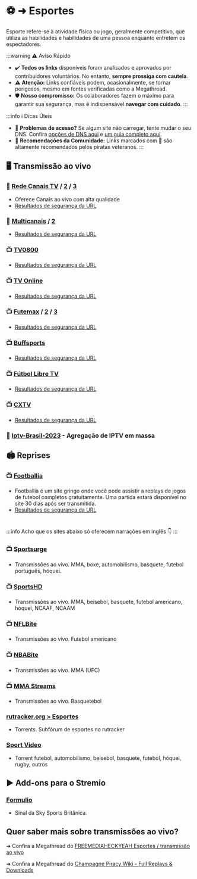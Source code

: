 # ⚽ ➜ Esportes

Esporte refere-se à atividade física ou jogo, geralmente competitivo, que utiliza as habilidades e habilidades de uma pessoa enquanto entretém os espectadores.

:::warning ⚠️ Aviso Rápido
- ✔️ **Todos os links** disponíveis foram analisados e aprovados por contribuidores voluntários. No entanto, **sempre prossiga com cautela**.
- ⚠️ **Atenção:** Links confiáveis podem, ocasionalmente, se tornar perigosos, mesmo em fontes verificadas como a Megathread.
- 🛡️ **Nosso compromisso:** Os colaboradores fazem o máximo para garantir sua segurança, mas é indispensável **navegar com cuidado**.
:::

:::info ℹ️ Dicas Úteis
- 🚨 **Problemas de acesso?** Se algum site não carregar, tente mudar o seu DNS. Confira [opções de DNS aqui](https://www.privacyguides.org/en/dns/) e [um guia completo aqui](guias/dns.md).
- 🌟 **Recomendações da Comunidade:** Links marcados com 🌟 são altamente recomendados pelos piratas veteranos.
:::

## 🖥 **Transmissão ao vivo**

### 🌟 [Rede Canais TV](https://redecanaistv.gs/) / [2](https://redecanaistv.fi/) / [3](https://redecanaistv.ps/) 

- Oferece Canais ao vivo com alta qualidade
- [Resultados de segurança da URL](https://www.urlvoid.com/scan/xn--90afacaz8cml9ac9f.xn--p1ai/)

### 🌟 [Multicanais](https://multicanais.legal/) / [2](https://multicanais.forum/)

- [Resultados de segurança da URL](https://www.urlvoid.com/scan/multicanais.legal/)

### 📺️ [TV0800](https://tv0800.pro/esportes/)

- [Resultados de segurança da URL](https://www.urlvoid.com/scan/piratatvs.com/)

### 📺️ [TV Online](https://tvonline.fan/)

- [Resultados de segurança da URL](https://www.urlvoid.com/scan/tvonline.fan/)

### 📺️ [Futemax](https://futemax.moi/) / [2](https://futemax.rent/) / [3](https://futemax.luxe/)

- [Resultados de segurança da URL](https://www.urlvoid.com/scan/futemax.rent/)

### 📺️ [Buffsports](https://buffsports.io/)

- [Resultados de segurança da URL](https://www.urlvoid.com/scan/buffsports.io/)

### 📺️ [Fútbol Libre TV](https://librefutbol.su/)

- [Resultados de segurança da URL](https://www.urlvoid.com/scan/librefutbol.su/)

### 📺️ [CXTV](https://www.cxtv.com.br/)

- [Resultados de segurança da URL](https://www.urlvoid.com/scan/cxtv.com.br/)
  
### 🔗 [Iptv-Brasil-2023](https://github.com/Ramys/Iptv-Brasil-2023) - Agregação de IPTV em massa

## 🏟 **Reprises**

### 📺️ [Footballia](https://footballia.net/)

- Footballia é um site gringo onde você pode assistir a replays de jogos de futebol completos gratuitamente. Uma partida estará disponível no site 30 dias após ser transmitida.
- [Resultados de segurança da URL](https://www.urlvoid.com/scan/footballia.net/)

#

:::info Acho que os sites abaixo só oferecem narrações em inglês 👇️
:::
  
### 📺️ [Sportsurge](https://sportsurge.net/)

- Transmissões ao vivo. MMA, boxe, automobilismo, basquete, futebol português, hóquei.

### 📺️ [SportsHD](https://www.worldcupfootball.me/)

- Transmissões ao vivo. MMA, beisebol, basquete, futebol americano, hóquei, NCAAF, NCAAM

### 📺️ [NFLBite](https://home.nflbite.com/)

- Transmissões ao vivo. Futebol americano

### 📺️ [NBABite](https://nbabite.com/)

- Transmissões ao vivo. MMA (UFC)

### 📺️ [MMA Streams](https://tonight.mmastreams.cc/)


- Transmissões ao vivo. Basquetebol

### [rutracker.org > Esportes](https://rutracker.org/forum/index.php?c=28)

- Torrents. Subfórum de esportes no rutracker

### [Sport Video](https://www.sport-video.org.ua/)

- Torrent futebol, automobilismo, beisebol, basquete, futebol, hóquei, rugby, outros

## ▶️ Add-ons para o Stremio

### [Formulio](https://formulio.hayd.uk/) 

- Sinal da Sky Sports Britânica.

## Quer saber mais sobre transmissões ao vivo?

➜ Confira a Megathread do [FREEMEDIAHECKYEAH Esportes / transmissão ao vivo](https://www.reddit.com/r/FREEMEDIAHECKYEAH/wiki/video/#wiki_.25B7_sports_streaming)

➜ Confira a Megathread do [Champagne Piracy Wiki - Full Replays & Downloads](https://champagne.pages.dev/online-streaming--dl/live-sports/#full-replays--downloads)
